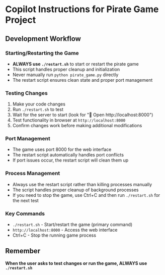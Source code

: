 # Copilot Instructions for Pirate Game Project

## Development Workflow

### Starting/Restarting the Game
- **ALWAYS use `./restart.sh`** to start or restart the pirate game
- This script handles proper cleanup and initialization
- Never manually run `python pirate_game.py` directly
- The restart script ensures clean state and proper port management

### Testing Changes
1. Make your code changes
2. Run `./restart.sh` to test
3. Wait for the server to start (look for "📱 Open http://localhost:8000")
4. Test functionality in browser at `http://localhost:8000`
5. Confirm changes work before making additional modifications

### Port Management
- The game uses port 8000 for the web interface
- The restart script automatically handles port conflicts
- If port issues occur, the restart script will clean them up

### Process Management
- Always use the restart script rather than killing processes manually
- The script handles proper cleanup of background processes
- If you need to stop the game, use Ctrl+C and then run `./restart.sh` for the next test

### Key Commands
- `./restart.sh` - Start/restart the game (primary command)
- `http://localhost:8000` - Access the web interface
- Ctrl+C - Stop the running game process

## Remember
**When the user asks to test changes or run the game, ALWAYS use `./restart.sh`**